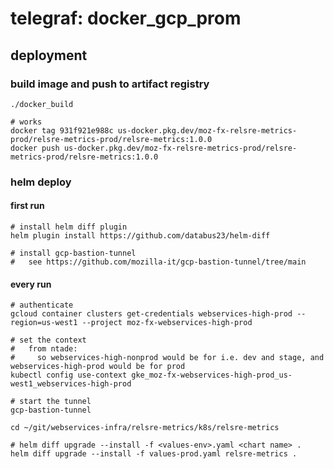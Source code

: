 # telegraf: docker_gcp_prom

## deployment

### build image and push to artifact registry

```shell
./docker_build

# works
docker tag 931f921e988c us-docker.pkg.dev/moz-fx-relsre-metrics-prod/relsre-metrics-prod/relsre-metrics:1.0.0
docker push us-docker.pkg.dev/moz-fx-relsre-metrics-prod/relsre-metrics-prod/relsre-metrics:1.0.0
```

### helm deploy

#### first run

```shell
# install helm diff plugin
helm plugin install https://github.com/databus23/helm-diff

# install gcp-bastion-tunnel
#   see https://github.com/mozilla-it/gcp-bastion-tunnel/tree/main

```

#### every run

```shell
# authenticate
gcloud container clusters get-credentials webservices-high-prod --region=us-west1 --project moz-fx-webservices-high-prod

# set the context
#   from ntade:
#     so webservices-high-nonprod would be for i.e. dev and stage, and webservices-high-prod would be for prod
kubectl config use-context gke_moz-fx-webservices-high-prod_us-west1_webservices-high-prod

# start the tunnel
gcp-bastion-tunnel

cd ~/git/webservices-infra/relsre-metrics/k8s/relsre-metrics

# helm diff upgrade --install -f <values-env>.yaml <chart name> .
helm diff upgrade --install -f values-prod.yaml relsre-metrics .

```
